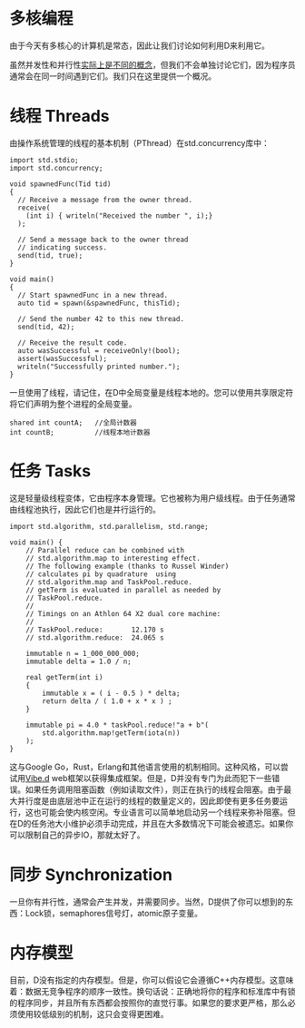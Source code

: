 

# 多核编程


由于今天有多核心的计算机是常态，因此让我们讨论如何利用D来利用它。

虽然并发性和并行性[实际上是不同的概念](http://stackoverflow.com/questions/1050222/concurrency-vs-parallelism-what-is-the-difference)，但我们不会单独讨论它们，因为程序员通常会在同一时间遇到它们。我们只在这里提供一个概况。

# 线程 Threads


由操作系统管理的线程的基本机制（PThread）在std.concurrency库中：

    import std.stdio;
    import std.concurrency;

    void spawnedFunc(Tid tid)
    {
      // Receive a message from the owner thread.
      receive(
        (int i) { writeln("Received the number ", i);}
      );

      // Send a message back to the owner thread
      // indicating success.
      send(tid, true);
    }

    void main()
    {
      // Start spawnedFunc in a new thread.
      auto tid = spawn(&spawnedFunc, thisTid);

      // Send the number 42 to this new thread.
      send(tid, 42);

      // Receive the result code.
      auto wasSuccessful = receiveOnly!(bool);
      assert(wasSuccessful);
      writeln("Successfully printed number.");
    }

一旦使用了线程，请记住，在D中全局变量是线程本地的。您可以使用共享限定符将它们声明为整个进程的全局变量。

    shared int countA;   //全局计数器
    int countB;          //线程本地计数器

# 任务 Tasks

这是轻量级线程变体，它由程序本身管理。它也被称为用户级线程。由于任务通常由线程池执行，因此它们也是并行运行的。

    import std.algorithm, std.parallelism, std.range;

    void main() {
        // Parallel reduce can be combined with
        // std.algorithm.map to interesting effect.
        // The following example (thanks to Russel Winder)
        // calculates pi by quadrature  using
        // std.algorithm.map and TaskPool.reduce.
        // getTerm is evaluated in parallel as needed by
        // TaskPool.reduce.
        //
        // Timings on an Athlon 64 X2 dual core machine:
        //
        // TaskPool.reduce:       12.170 s
        // std.algorithm.reduce:  24.065 s

        immutable n = 1_000_000_000;
        immutable delta = 1.0 / n;

        real getTerm(int i)
        {
            immutable x = ( i - 0.5 ) * delta;
            return delta / ( 1.0 + x * x ) ;
        }

        immutable pi = 4.0 * taskPool.reduce!"a + b"(
            std.algorithm.map!getTerm(iota(n))
        );
    }


这与Google Go，Rust，Erlang和其他语言使用的机制相同。这种风格，可以尝试用[Vibe.d](http://vibed.org/) web框架以获得集成框架。但是，D并没有专门为此而犯下一些错误。如果任务调用阻塞函数（例如读取文件），则正在执行的线程会阻塞。由于最大并行度是由底层池中正在运行的线程的数量定义的，因此即使有更多任务要运行，这也可能会使内核空闲。专业语言可以简单地启动另一个线程来弥补阻塞。但在D的任务池大小维护必须手动完成，并且在大多数情况下可能会被遗忘。如果你可以限制自己的异步IO，那就太好了。

# 同步 Synchronization

一旦你有并行性，通常会产生并发，并需要同步。当然，D提供了你可以想到的东西：Lock锁，semaphores信号灯，atomic原子变量。

# 内存模型

目前，D没有指定的内存模型。但是，你可以假设它会遵循C++内存模型。这意味着：数据无竞争程序的顺序一致性。换句话说：正确地将你的程序和标准库中有锁的程序同步，并且所有东西都会按照你的直觉行事。如果您的要求更严格，那么必须使用较低级别的机制，这只会变得更困难。